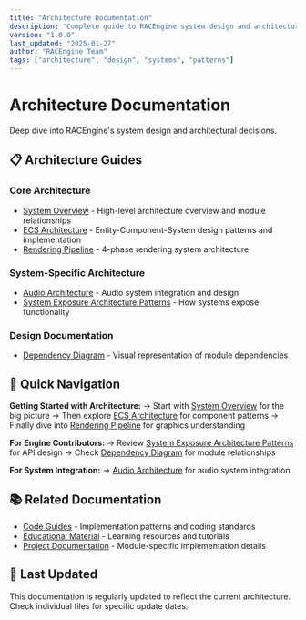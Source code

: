```yaml
---
title: "Architecture Documentation"
description: "Complete guide to RACEngine system design and architectural decisions"
version: "1.0.0"
last_updated: "2025-01-27"
author: "RACEngine Team"
tags: ["architecture", "design", "systems", "patterns"]
---
```


# Architecture Documentation

Deep dive into RACEngine's system design and architectural decisions.

## 📋 Architecture Guides

### Core Architecture
- [System Overview](system-overview.md) - High-level architecture overview and module relationships
- [ECS Architecture](ecs-architecture.md) - Entity-Component-System design patterns and implementation
- [Rendering Pipeline](rendering-pipeline.md) - 4-phase rendering system architecture

### System-Specific Architecture
- [Audio Architecture](audio-architecture.md) - Audio system integration and design
- [System Exposure Architecture Patterns](system-exposure-architecture-patterns.md) - How systems expose functionality

### Design Documentation
- [Dependency Diagram](dependency-diagram.md) - Visual representation of module dependencies

## 🎯 Quick Navigation

**Getting Started with Architecture:**
→ Start with [System Overview](system-overview.md) for the big picture
→ Then explore [ECS Architecture](ecs-architecture.md) for component patterns
→ Finally dive into [Rendering Pipeline](rendering-pipeline.md) for graphics understanding

**For Engine Contributors:**
→ Review [System Exposure Architecture Patterns](system-exposure-architecture-patterns.md) for API design
→ Check [Dependency Diagram](dependency-diagram.md) for module relationships

**For System Integration:**
→ [Audio Architecture](audio-architecture.md) for audio system integration

## 📚 Related Documentation

- [Code Guides](../code-guides/) - Implementation patterns and coding standards
- [Educational Material](../educational-material/) - Learning resources and tutorials
- [Project Documentation](../projects/) - Module-specific implementation details

## 🔄 Last Updated

This documentation is regularly updated to reflect the current architecture. Check individual files for specific update dates.